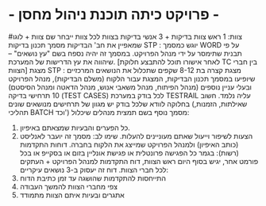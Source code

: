 # - פרויקט כיתה תוכנת ניהול מחסן - 
#צוות: 1 
ראש צוות בדיקות + 3 אנשי בדיקות בצוות
לכל צוות ייבחר שם צוות + לוגו שמאפיין את חב&#39; הבדיקות
מסמך תכנון בדיקות STP :
יוגש כמסמך WORD על פי תבנית שתימסר על ידי מנהל הפרויקט. במסמך
זה יהיה נספח בשם &quot;עץ נושאים&quot; – שיהווה את עץ הדרישות של המערכת.
[לאחר אישורו תוכל להתבצע חלוקת TC בין חברי הצוות]
מצגת STP : 
מצגת קצרה בת 8-12 שקפים שתכלול את הנושאים המרכזיים
שיופיעו במסמך תכנון הבדיקות, המצגת עבור הלקוח (משלם הבדיקות),
מנהל הפרויקט ובעלי עניין נוספים (מנהל הפיתוח, מנהל משאבי אנוש,
מנהל הדאטה ומנהל הסיסטם)
10 תרחישי בדיקה (TEST CASES) לכל בודק במערכת TESTRAIL עליה
נלמד.
חשוב בחלוקה לוודא שלכל בודק יש מגוון של תרחישים מנושאים שונים
(שאילתות, הזמנות, תהליכי BATCH וכד&#39;)
מסמך נוסף בשם תמצית מנהלים שיכלול:
1. כל הפערים והבעיות שמצאתם באיפיון.
2. הצעות לשיפור וייעול שאתם מעוניינים להעלות.
שימו לב: מסמך זה יועבר לאנליסט (כותב האיפיון) ולמנהל הפרויקט
שמייצג את הלקוח בחברה.
דוחות התקדמות (רשות): בגמר כל הפגישה פרונטלית או פגישת אונליין
בזום או בסקייפ או בכל פורמט אחר, יגיש בסוף היום ראש הצוות, דוח
התקדמות למנהל הפרויקט + העתקים לכל חברי הצוות. דוח זה יעסוק ב-3
נושאים עיקריים:
1. התייחסות להתקדמות שהושגה עד זמן כתיבת הדוח
2. צפי מחברי הצוות להמשך העבודה
3. אתגרים ובעיות איתם הצוות מתמודד
